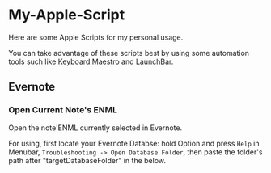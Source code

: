 # My-Apple-Script
Here are some Apple Scripts for my personal usage.

You can take advantage of these scripts best by using some automation tools such like [Keyboard Maestro](https://www.keyboardmaestro.com/) and [LaunchBar](https://www.obdev.at/launchbar).

## Evernote
### Open Current Note's ENML

Open the note'ENML currently selected in Evernote. 

For using, first locate your Evernote Databse: hold Option and press `Help` in Menubar, `Troubleshooting -> Open Database Folder`, then paste the folder's path after "targetDatabaseFolder" in the below.
